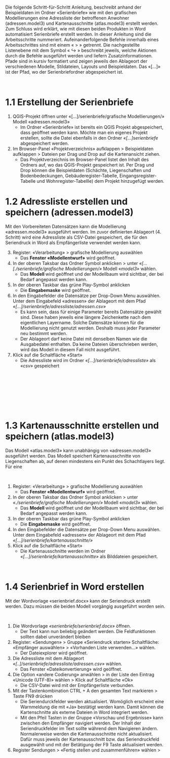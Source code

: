 <p>&nbsp;</p>
<p>&nbsp;</p>
<p>Die folgende Schritt-f&uuml;r-Schritt Anleitung, beschreibt anhand der Beispieldaten im Ordner &laquo;Serienbriefe&raquo; wie mit den grafischen Modellierungen eine Adressliste der betroffenen Anwohner (adressen.model3) und Kartenausschnitte (atlas.model3) erstellt werden. Zum Schluss wird erkl&auml;rt, wie mit diesen beiden Produkten in Word automatisiert Serienbriefe erstellt werden. In dieser Anleitung sind die Arbeitsschritte nummeriert. Aufeinanderfolgende Befehle innerhalb eines Arbeitsschrittes sind mit einem &laquo; &gt; &raquo; getrennt. Die nachgestellte Listenebene mit dem Symbol &laquo; ↪ &raquo; beschreibt jeweils, welche Aktionen durch die Befehle ausgef&uuml;hrt werden und liefern Zusatzinformationen. Pfade sind in kursiv formatiert und zeigen jeweils den Ablageort der verschiedenen Modelle, Stildateien, Layouts und Beispieldaten. Das &laquo;[&hellip;]&raquo; ist der Pfad, wo der Serienbriefordner abgespeichert ist.&nbsp;&nbsp;</p>
<p>&nbsp;</p>
<h1>1.1 Erstellung der Serienbriefe</h1>
<ol>
<li>QGIS-Projekt &ouml;ffnen unter &laquo;[&hellip;]/serienbriefe/grafische Modellierungen/&raquo; Modell &laquo;adressen.model3&raquo;
<ul>
<li>Im Ordner &laquo;Serienbriefe&raquo; ist bereits ein QGIS Projekt abgespeichert, dass ge&ouml;ffnet werden kann. M&ouml;chte man ein eigenes Projekt erstellen, sollte die Datei ebenfalls in den Ordner <em>&laquo;[&hellip;]serienbriefe</em> abgespeichert werden.</li>
</ul>
</li>
<li>Im Browser-Panel &laquo;Projektverzeichnis&raquo; aufklappen &gt; Beispieldaten aufklappen &gt; Dateien per Drag und Drop auf die Kartenansicht ziehen.
<ul>
<li>Das Projektverzeichnis im Browser-Panel listet den Inhalt des Ordners auf, wo das QGIS-Projekt gespeichert ist. Per Drag und Drop k&ouml;nnen die Beispieldaten (Sch&auml;chte, Liegenschaften und Bodenbedeckungen, Geb&auml;uderegister-Tabelle, Eingangsregister-Tabelle und Wohnregister-Tabellle) dem Projekt hinzugef&uuml;gt werden.</li>
</ul>
</li>
</ol>
<h1>1.2 Adressliste erstellen und speichern (adressen.model3)</h1>
<p>Mit den Vorbereiteten Datens&auml;tzen kann die Modellierung &laquo;adressen.model3&raquo; ausgef&uuml;hrt werden. Im zuvor definierten Ablageort (4. Schritt) wird eine Adressliste als CSV-Datei gespeichert, die f&uuml;r den Seriendruck in Word als Empf&auml;ngerliste verwendet werden kann.</p>
<ol start="3">
<li>Register: &laquo;Verarbeitung&raquo; &gt; grafische Modellierung ausw&auml;hlen
<ul>
<li>Das <strong>Fenster &laquo;Modellentwurf&raquo;</strong> wird ge&ouml;ffnet.</li>
</ul>
</li>
<li>In der oberen Taksbar das Ordner Symbol anklicken &gt; unter <em>&laquo;[&hellip;[./serienbriefe/grafische Modellierungen/&raquo; </em>Modell &laquo;<em>model3&raquo; </em>w&auml;hlen.
<ul>
<li>Das <strong>Modell </strong>wird ge&ouml;ffnet und der Modellbaum wird sichtbar, der bei Bedarf angepasst werden kann.</li>
</ul>
</li>
<li>In der oberen Taskbar das gr&uuml;ne Play-Symbol anklicken
<ul>
<li>Die <strong>Eingabemaske</strong> wird ge&ouml;ffnet.</li>
</ul>
</li>
<li>In den Eingabefelder die Datens&auml;tze per Drop-Down Menu ausw&auml;hlen. Unter dem Eingabefeld &laquo;adressen&raquo; der Ablageort mit dem Pfad <em>&laquo;[&hellip;]/serienbriefe/adressliste/adressen.csv&raquo; </em>
<ul>
<li>Es kann sein, dass f&uuml;r einige Parameter bereits Datens&auml;tze gew&auml;hlt sind. Diese haben jeweils eine l&auml;ngere Zeichenkette nach dem eigentlichen Layername. Solche Datens&auml;tze k&ouml;nnen f&uuml;r die Modellierung nicht genutzt werden. Deshalb muss jeder Parameter neu bestimmt werden.</li>
<li>Der Ablageort darf keine Datei mit denselben Namen wie die Ausgabedatei enthalten. Da keine Dateien &uuml;berschrieben werden, wird das Modell in diesem Fall nicht ausgef&uuml;hrt.</li>
</ul>
</li>
<li>Klick auf die Schaltfl&auml;che &laquo;Start&raquo;
<ul>
<li>Die Adressliste wird im Ordner <em>&laquo;[&hellip;]/serienbriefe/adressliste&raquo; </em>als &laquo;<em>csv&raquo;</em> gespeichert</li>
</ul>
</li>
</ol>
<p>&nbsp;</p>
<p>&nbsp;</p>
<p>&nbsp;</p>
<p>&nbsp;</p>
<h1>1.3 Kartenausschnitte erstellen und speichern (atlas.model3)</h1>
<p>Das Modell &laquo;atlas.model3&raquo; kann unabh&auml;ngig von &laquo;adressen.model3&raquo; ausgef&uuml;hrt werden. Das Modell speichert Kartenausschnitte von Liegenschaften ab, auf denen mindestens ein Punkt des Schachtlayers liegt. F&uuml;r eine</p>
<p>&nbsp;</p>
<ol>
<li>Register: &laquo;Verarbeitung&raquo; &gt; grafische Modellierung ausw&auml;hlen
<ul>
<li>Das <strong>Fenster &laquo;Modellentwurf&raquo;</strong> wird ge&ouml;ffnet.</li>
</ul>
</li>
<li>In der oberen Taksbar das Ordner Symbol anklicken &gt; unter <em>&laquo;./serienbriefe/grafische Modellierungen/&raquo; </em>Modell &laquo;<em>model3&raquo; </em>w&auml;hlen.
<ul>
<li>Das <strong>Modell </strong>wird ge&ouml;ffnet und der Modellbaum wird sichtbar, der bei Bedarf angepasst werden kann.</li>
</ul>
</li>
<li>In der oberen Taskbar das gr&uuml;ne Play-Symbol anklicken
<ul>
<li>Die <strong>Eingabemaske</strong> wird ge&ouml;ffnet.</li>
</ul>
</li>
<li>In den Eingabefelder die Datens&auml;tze per Drop-Down Menu ausw&auml;hlen. Unter dem Eingabefeld &laquo;adressen&raquo; der Ablageort mit dem Pfad <em>&laquo;[&hellip;]/serienbriefe/kartenausschnitte/&raquo; </em></li>
<li>Klick auf die Schaltfl&auml;che &laquo;Start&raquo;
<ul>
<li>Die Kartenausschnitte werden im Ordner <em>&laquo;[&hellip;]/serienbriefe/kartenausschnitte&raquo; </em>als Bilddateien gespeichert.</li>
</ul>
</li>
</ol>
<p>&nbsp;</p>
<h1>1.4 Serienbrief in Word erstellen</h1>
<p>Mit der Wordvorlage &laquo;serienbrief.docx&raquo; kann der Seriendruck erstellt werden. Dazu m&uuml;ssen die beiden Modell vorg&auml;ngig ausgef&uuml;hrt worden sein.</p>
<p>&nbsp;</p>
<ol>
<li>Die Wordvorlage <em>&laquo;serienbriefe/serienbrief.docx&raquo;</em> &ouml;ffnen.
<ul>
<li>Der Text kann nun beliebig ge&auml;ndert werden. Die Feldfunktionen sollten dabei unver&auml;ndert bleiben</li>
</ul>
</li>
<li>Register: &laquo;Sendungen&raquo; &gt; Gruppe &laquo;Seriendruck starten&raquo; Schaltfl&auml;che: &laquo;Empf&auml;nger ausw&auml;hlen&raquo; &gt; &laquo;Vorhanden Liste verwenden&hellip;&raquo; w&auml;hlen.
<ul>
<li>Der Dateiexplorer wird ge&ouml;ffnet.</li>
</ul>
</li>
<li>Die Adressliste mit dem Ablageort <em>&laquo;[..]/serienbriefe/adressliste/adressen.csv&raquo; </em>w&auml;hlen.
<ul>
<li>Das Fenster &laquo;Dateikonvertierung&raquo; wird ge&ouml;ffnet.</li>
</ul>
</li>
<li>Die Option &laquo;andere Codierung&raquo; anw&auml;hlen &gt; in der Liste den Eintrag &laquo;Unicode (UTF-8)&raquo; w&auml;hlen &gt; Klick auf Schaltfl&auml;che &laquo;Ok&raquo;
<ul>
<li>Die CSV-Datei wird mit der Empf&auml;ngerliste verbunden.</li>
</ul>
</li>
<li>Mit der Tastenkombination CTRL + A den gesamten Text markieren &gt; Taste FN9 dr&uuml;cken
<ul>
<li>Die Seriendurckfelder werden aktualisiert. Wom&ouml;glich erscheint eine Warnmeldung die mit &laquo;Ja&raquo; best&auml;tigt werden kann. Damit k&ouml;nnen die Kartenschnitte als externe Dateien in Word integriert werden.</li>
<li>Mit den Pfeil Tasten in der Gruppe &laquo;Vorschau und Ergebnisse&raquo; kann zwischen den Empf&auml;nger navigiert werden. Der Inhalt der Seriendruckfelder im Text sollte w&auml;hrend dem Navigieren &auml;ndern. Normalerweise werden die Kartenausschnitte nicht aktualisiert. Daf&uuml;r muss jeweils der Kartenausschnitt bzw. das Seriendruckfeld ausgew&auml;hlt und mit der Bet&auml;tigung der F9 Taste aktualisiert werden.</li>
</ul>
</li>
<li>Register Sendungen &gt; &laquo;Fertig stellen und zusammenf&uuml;hren&raquo; w&auml;hlen &gt;</li>
</ol>
<p>&nbsp;</p>
<p>&nbsp;</p>
